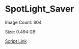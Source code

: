 # SpotLight_Saver

Image Count: 804

Size: 0.494 GB

[Script Link](https://github.com/liuyal/Archive/blob/master/Python/Utilities/Miscellaneous/spotlight_saver.py)